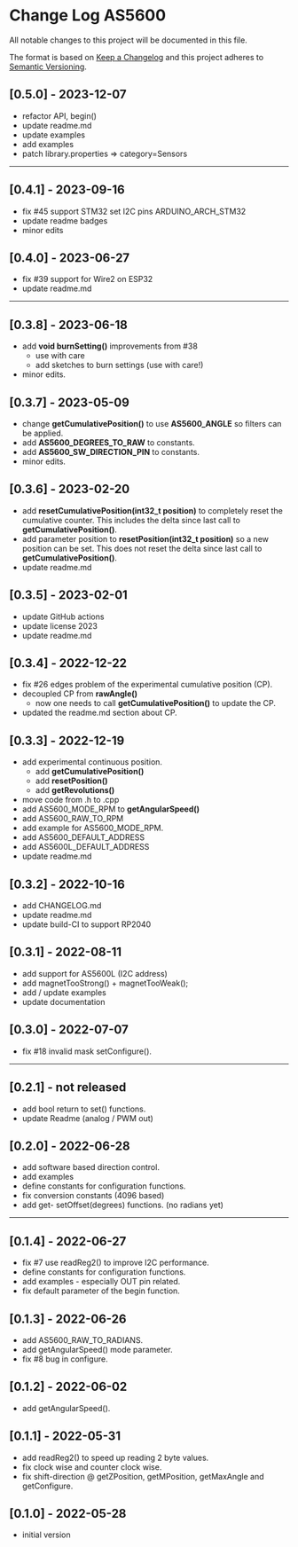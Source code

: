 # Change Log AS5600
All notable changes to this project will be documented in this file.

The format is based on [Keep a Changelog](http://keepachangelog.com/)
and this project adheres to [Semantic Versioning](http://semver.org/).


## [0.5.0] - 2023-12-07
- refactor API, begin()
- update readme.md
- update examples
- add examples
- patch library.properties  =>  category=Sensors

----

## [0.4.1] - 2023-09-16
- fix #45 support STM32 set I2C pins  ARDUINO_ARCH_STM32
- update readme badges
- minor edits

## [0.4.0] - 2023-06-27
- fix #39 support for Wire2 on ESP32
- update readme.md

----

## [0.3.8] - 2023-06-18
- add **void burnSetting()** improvements from #38
  - use with care
  - add sketches to burn settings (use with care!)
- minor edits.

## [0.3.7] - 2023-05-09
- change **getCumulativePosition()** to use **AS5600_ANGLE**
  so filters can be applied.
- add **AS5600_DEGREES_TO_RAW** to constants.
- add **AS5600_SW_DIRECTION_PIN** to constants.
- minor edits.

## [0.3.6] - 2023-02-20
- add **resetCumulativePosition(int32_t position)** to completely reset the cumulative counter.
This includes the delta since last call to **getCumulativePosition()**.
- add parameter position to **resetPosition(int32_t position)** so a new position can be set.
This does not reset the delta since last call to **getCumulativePosition()**.
- update readme.md

## [0.3.5] - 2023-02-01
- update GitHub actions
- update license 2023
- update readme.md

## [0.3.4] - 2022-12-22
- fix #26 edges problem of the experimental cumulative position (CP).
- decoupled CP from **rawAngle()**
  - now one needs to call **getCumulativePosition()** to update the CP.
- updated the readme.md section about CP.

## [0.3.3] - 2022-12-19
- add experimental continuous position.
  - add **getCumulativePosition()**
  - add **resetPosition()**
  - add **getRevolutions()**
- move code from .h to .cpp
- add AS5600_MODE_RPM to **getAngularSpeed()**
- add AS5600_RAW_TO_RPM
- add example for AS5600_MODE_RPM.
- add AS5600_DEFAULT_ADDRESS
- add AS5600L_DEFAULT_ADDRESS
- update readme.md

## [0.3.2] - 2022-10-16
- add CHANGELOG.md
- update readme.md
- update build-CI to support RP2040

## [0.3.1] - 2022-08-11
- add support for AS5600L (I2C address)
- add magnetTooStrong() + magnetTooWeak();
- add / update examples
- update documentation

## [0.3.0] - 2022-07-07
- fix #18 invalid mask setConfigure().

----

## [0.2.1] - not released
- add bool return to set() functions.
- update Readme (analog / PWM out)

## [0.2.0] - 2022-06-28
- add software based direction control.
- add examples
- define constants for configuration functions.
- fix conversion constants (4096 based)
- add get- setOffset(degrees)   functions. (no radians yet)

----

## [0.1.4] - 2022-06-27
- fix #7 use readReg2() to improve I2C performance.
- define constants for configuration functions.
- add examples - especially OUT pin related.
- fix default parameter of the begin function.

## [0.1.3] - 2022-06-26
- add AS5600_RAW_TO_RADIANS.
- add getAngularSpeed() mode parameter.
- fix #8 bug in configure.

## [0.1.2] - 2022-06-02
- add getAngularSpeed().

## [0.1.1] - 2022-05-31
- add readReg2() to speed up reading 2 byte values.
- fix clock wise and counter clock wise.
- fix shift-direction @ getZPosition, getMPosition,
  getMaxAngle and getConfigure.

## [0.1.0] - 2022-05-28
- initial version

